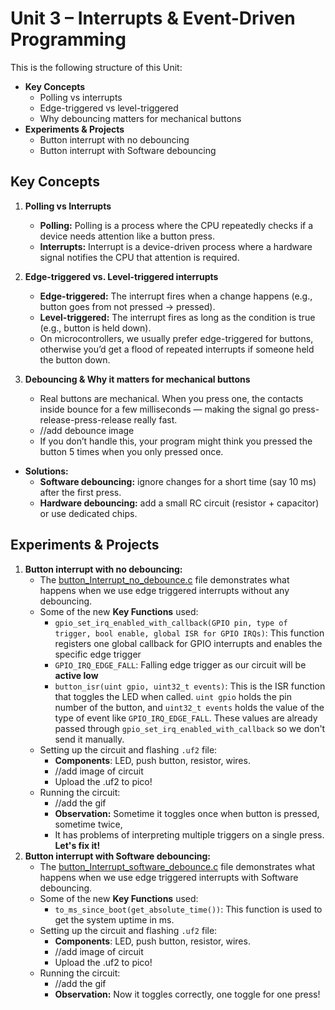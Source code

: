 # Unit 3 – Interrupts & Event-Driven Programming

This is the following structure of this Unit:
   - **Key Concepts**
        - Polling vs interrupts
        - Edge-triggered vs level-triggered
        - Why debouncing matters for mechanical buttons
   - **Experiments & Projects**
      - Button interrupt with no debouncing
      - Button interrupt with Software debouncing

## Key Concepts

1. **Polling vs Interrupts**
   - **Polling:** Polling is a process where the CPU repeatedly checks if a device needs attention like a button press.
   - **Interrupts:** Interrupt is a device-driven process where a hardware signal notifies the CPU that attention is required.

2. **Edge-triggered vs. Level-triggered interrupts**
   - **Edge-triggered:** The interrupt fires when a change happens (e.g., button goes from not pressed → pressed).
   - **Level-triggered:** The interrupt fires as long as the condition is true (e.g., button is held down).
   - On microcontrollers, we usually prefer edge-triggered for buttons, otherwise you’d get a flood of repeated interrupts if someone held the button down.


3. **Debouncing & Why it matters for mechanical buttons**
   - Real buttons are mechanical. When you press one, the contacts inside bounce for a few milliseconds — making the signal go press-release-press-release really fast.
   - //add debounce image 
   - If you don’t handle this, your program might think you pressed the button 5 times when you only pressed once.

-  **Solutions:**
      - **Software debouncing:** ignore changes for a short time (say 10 ms) after the first press.
      - **Hardware debouncing:** add a small RC circuit (resistor + capacitor) or use dedicated chips.


## Experiments & Projects 
1. **Button interrupt with no debouncing:**
      - The [button_Interrupt_no_debounce.c]() file demonstrates what happens when we use edge triggered interrupts without any debouncing.
      - Some of the new **Key Functions** used:
         - `gpio_set_irq_enabled_with_callback(GPIO pin, type of trigger, bool enable, global ISR for GPIO IRQs)`: This function registers one global callback for GPIO interrupts and enables the specific edge trigger
         - `GPIO_IRQ_EDGE_FALL`: Falling edge trigger as our circuit will be **active low**
         - `button_isr(uint gpio, uint32_t events)`: This is the ISR function that toggles the LED when called. `uint gpio` holds the pin number of the button, and `uint32_t events` holds the value of the type of event like `GPIO_IRQ_EDGE_FALL`. These values are already passed through `gpio_set_irq_enabled_with_callback` so we don't send it manually.
      - Setting up the circuit and flashing `.uf2` file:
         - **Components**: LED, push button, resistor, wires.
         - //add image of circuit
         - Upload the .uf2 to pico!
      - Running the circuit:
         - //add the gif 
         - **Observation:** Sometime it toggles once when button is pressed, sometime twice, 
         - It has problems of interpreting multiple triggers on a single press. **Let's fix it!**
2. **Button interrupt with Software debouncing:**
   - The [button_Interrupt_software_debounce.c]() file demonstrates what happens when we use edge triggered interrupts with Software debouncing.
   - Some of the new **Key Functions** used:
      - `to_ms_since_boot(get_absolute_time())`: This function is used to get the system uptime in ms. 
   - Setting up the circuit and flashing `.uf2` file:
      - **Components**: LED, push button, resistor, wires.
      - //add image of circuit
      - Upload the .uf2 to pico!
   - Running the circuit:
      - //add the gif 
      - **Observation:** Now it toggles correctly, one toggle for one press! 
